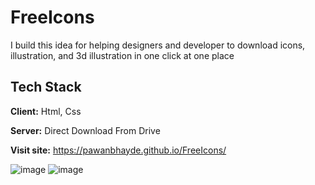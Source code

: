 # FreeIcons

I build this idea for helping designers and developer to download icons, illustration, and 3d illustration in one click at one place

## Tech Stack

**Client:** Html, Css

**Server:** Direct Download From Drive

**Visit site:** https://pawanbhayde.github.io/FreeIcons/

![image](https://user-images.githubusercontent.com/82137686/212466166-aaacdd8c-5460-434f-b493-99fd4aef835e.png)
![image](https://user-images.githubusercontent.com/82137686/212466307-10906f96-4931-42f0-aa62-9daeb527b40b.png)
